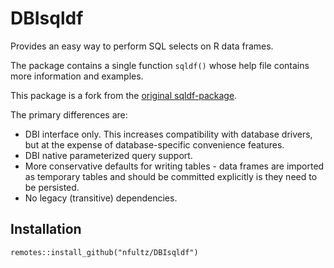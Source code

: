 # DBIsqldf

Provides an easy way to perform SQL selects on R data frames.

The package contains a single function `sqldf()` whose help file
contains more information and examples.

This package is a fork from the [original sqldf-package](https://github.com/ggrothendieck/sqldf).

The primary differences are:

* DBI interface only. This increases compatibility with database drivers, but at the expense
  of database-specific convenience features.
* DBI native parameterized query support.
* More conservative defaults for writing tables - data frames are imported as temporary tables
  and should be committed explicitly is they need to be persisted.
* No legacy (transitive) dependencies.

## Installation

```{r}
remotes::install_github("nfultz/DBIsqldf")
```

